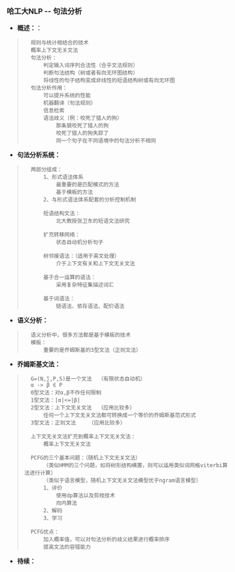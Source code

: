 ### 哈工大NLP -- 句法分析
- **概述：**：
>       规则与统计相结合的技术
>       概率上下文无关文法
>       句法分析：
>           判定输入词序列合法性（合乎文法规则）
>           判断句法结构（树或者有向无环图结构）
>           将线性的句子结构变成非线性的短语结构树或有向无环图
>       句法分析作用：
>           可以提升系统的性能
>           机器翻译（句法规则）
>           信息检索
>           语法歧义（例：咬死了猎人的狗）
>               那条狼咬死了猎人的狗
>               咬死了猎人的狗失踪了
>               同一个句子在不同语境中的句法分析不相同
>
>

- **句法分析系统：**
>       两部分组成：
>           1、形式语法体系
>               最重要的是匹配模式的方法
>               基于模板的方法
>           2、与形式语法体系配套的分析控制机制
>
>           短语结构文法：
>               北大教授张卫东的短语文法研究
>
>           扩充转移网络：
>               状态自动机分析句子
>
>           树邻接语法：（适用于英文处理）
>               介于上下文有关和上下文无关文法
>
>           基于合一运算的语法：
>               采用复杂特征集描述词汇
>
>           基于词语法：
>               链语法、依存语法、配价语法
>
>
>
>
>
>

- **语义分析：**
>       语义分析中，很多方法都是基于模板的技术
>       模板：
>           重要的是乔姆斯基的3型文法（正则文法）
>


- **乔姆斯基文法：**
>       G=(N,∑,P,S)是一个文法  （有限状态自动机）
>       α -> β ∈ P
>       0型文法：对α,β不作任何限制
>       1型文法：|α|<=|β|
>       2型文法：上下文无关文法  （应用比较多）
>           任何一个上下文无关文法都可转换成一个等价的乔姆斯基范式形式
>       3型文法：正则文法    （应用比较多）
>
>       上下文无关文法扩充到概率上下文无关文法：
>           概率上下文无关文法
>
>       PCFG的三个基本问题：（随机上下文无关文法）
>           （类似HMM的三个问题，如将树形结构横置，则可以运用类似词网格viterbi算法进行计算）
>           （类似于语言模型，随机上下文无关文法模型优于ngram语言模型）
>           1、评价
>               使用dp算法以及剪枝技术
>               向内算法
>           2、解码
>           3、学习
>
>       PCFG优点：
>           加入概率值，可以对句法分析的歧义结果进行概率排序
>           提高文法的容错能力
>
>
>
>
>

- **待续：**
>
>
>
>
>
>
>
>
>
>
